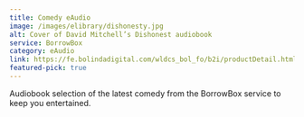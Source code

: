 ```yaml
---
title: Comedy eAudio
image: /images/elibrary/dishonesty.jpg
alt: Cover of David Mitchell’s Dishonest audiobook
service: BorrowBox
category: eAudio
link: https://fe.bolindadigital.com/wldcs_bol_fo/b2i/productDetail.html?productId=BOL_755949&fromPage=1&b2bSite=4172
featured-pick: true
---
```


Audiobook selection of the latest comedy from the BorrowBox service to keep you entertained.
